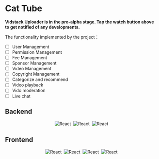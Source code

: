 # Cat Tube

**Vidstack Uploader is in the pre-alpha stage. Tap the watch button above to get notified of any developments.**

The functionality implemented by the project：
- [ ] User Management
- [ ] Permission Management
- [ ] Fee Management
- [ ] Sponsor Management
- [ ] Video Management
- [ ] Copyright Management
- [ ] Categorize and recommend
- [ ] Video playback
- [ ] Vido moderation
- [ ] Live chat

## Backend
<p align="center">
  <img alt="React" src="https://img.shields.io/badge/express%20-%2320232a.svg?&style=for-the-badge&logo=express&logoColor=%2361DAFB" style="margin:2px;"/>  
  <img alt="React" src="https://img.shields.io/badge/typescript%20-%2320232a.svg?&style=for-the-badge&logo=typescript&logoColor=%2361DAFB" style="margin:2px;"/>  
  <img alt="React" src="https://img.shields.io/badge/mongodb%20-%2320232a.svg?&style=for-the-badge&logo=mongodb&logoColor=%2361DAFB" style="margin:2px;"/>  
  
<br />
</P>


## Frontend
<p align="center">
  <img alt="React" src="https://img.shields.io/badge/react%20-%2320232a.svg?&style=for-the-badge&logo=react&logoColor=%2361DAFB" style="margin:2px;"/>  
  <img alt="React" src="https://img.shields.io/badge/mui%20-%2320232a.svg?&style=for-the-badge&logo=mui&logoColor=%2361DAFB" style="margin:2px;"/>  
  <img alt="React" src="https://img.shields.io/badge/typescript%20-%2320232a.svg?&style=for-the-badge&logo=typescript&logoColor=%2361DAFB" style="margin:2px;"/>  
  <img alt="React" src="https://img.shields.io/badge/vite%20-%2320232a.svg?&style=for-the-badge&logo=vite&logoColor=%2361DAFB" style="margin:2px;"/>  
  
<br />
</P>

